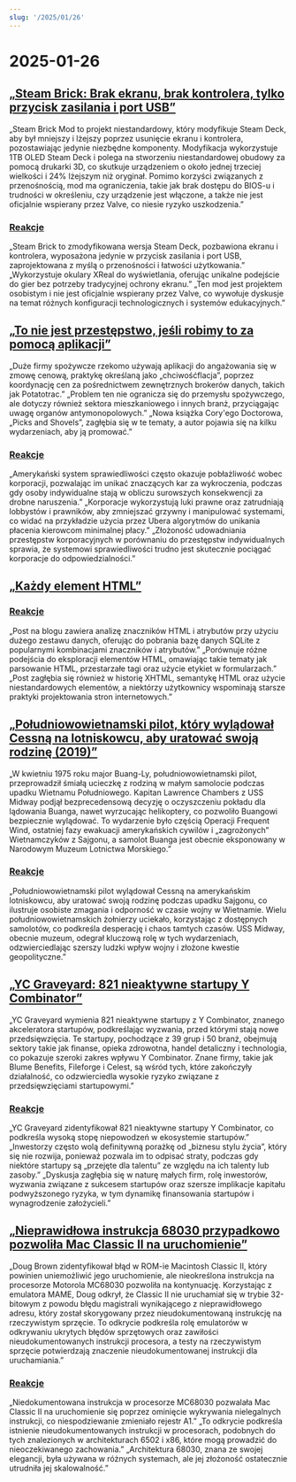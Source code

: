 ```yaml
---
slug: '/2025/01/26'
---
```


# 2025-01-26

## [„Steam Brick: Brak ekranu, brak kontrolera, tylko przycisk zasilania i port USB”](https://crastinator-pro.github.io/steam-brick/)

„Steam Brick Mod to projekt niestandardowy, który modyfikuje Steam Deck, aby był mniejszy i lżejszy poprzez usunięcie ekranu i kontrolera, pozostawiając jedynie niezbędne komponenty. Modyfikacja wykorzystuje 1TB OLED Steam Deck i polega na stworzeniu niestandardowej obudowy za pomocą drukarki 3D, co skutkuje urządzeniem o około jednej trzeciej wielkości i 24% lżejszym niż oryginał. Pomimo korzyści związanych z przenośnością, mod ma ograniczenia, takie jak brak dostępu do BIOS-u i trudności w określeniu, czy urządzenie jest włączone, a także nie jest oficjalnie wspierany przez Valve, co niesie ryzyko uszkodzenia.”

### [Reakcje](https://news.ycombinator.com/item?id=42825441)

„Steam Brick to zmodyfikowana wersja Steam Deck, pozbawiona ekranu i kontrolera, wyposażona jedynie w przycisk zasilania i port USB, zaprojektowana z myślą o przenośności i łatwości użytkowania.” „Wykorzystuje okulary XReal do wyświetlania, oferując unikalne podejście do gier bez potrzeby tradycyjnej ochrony ekranu.” „Ten mod jest projektem osobistym i nie jest oficjalnie wspierany przez Valve, co wywołuje dyskusje na temat różnych konfiguracji technologicznych i systemów edukacyjnych.”

## [„To nie jest przestępstwo, jeśli robimy to za pomocą aplikacji”](https://pluralistic.net/2025/01/25/potatotrac/#carbo-loading)

„Duże firmy spożywcze rzekomo używają aplikacji do angażowania się w zmowę cenową, praktykę określaną jako „chciwośćflacja”, poprzez koordynację cen za pośrednictwem zewnętrznych brokerów danych, takich jak Potatotrac.” „Problem ten nie ogranicza się do przemysłu spożywczego, ale dotyczy również sektora mieszkaniowego i innych branż, przyciągając uwagę organów antymonopolowych.” „Nowa książka Cory'ego Doctorowa, „Picks and Shovels”, zagłębia się w te tematy, a autor pojawia się na kilku wydarzeniach, aby ją promować.”

### [Reakcje](https://news.ycombinator.com/item?id=42830646)

„Amerykański system sprawiedliwości często okazuje pobłażliwość wobec korporacji, pozwalając im unikać znaczących kar za wykroczenia, podczas gdy osoby indywidualne stają w obliczu surowszych konsekwencji za drobne naruszenia.” „Korporacje wykorzystują luki prawne oraz zatrudniają lobbystów i prawników, aby zmniejszać grzywny i manipulować systemami, co widać na przykładzie użycia przez Ubera algorytmów do unikania płacenia kierowcom minimalnej płacy.” „Złożoność udowadniania przestępstw korporacyjnych w porównaniu do przestępstw indywidualnych sprawia, że systemowi sprawiedliwości trudno jest skutecznie pociągać korporacje do odpowiedzialności.”

## [„Każdy element HTML”](https://iamwillwang.com/dollar/every-html-element/)

### [Reakcje](https://news.ycombinator.com/item?id=42823722)

„Post na blogu zawiera analizę znaczników HTML i atrybutów przy użyciu dużego zestawu danych, oferując do pobrania bazę danych SQLite z popularnymi kombinacjami znaczników i atrybutów.” „Porównuje różne podejścia do eksploracji elementów HTML, omawiając takie tematy jak parsowanie HTML, przestarzałe tagi oraz użycie etykiet w formularzach.” „Post zagłębia się również w historię XHTML, semantykę HTML oraz użycie niestandardowych elementów, a niektórzy użytkownicy wspominają starsze praktyki projektowania stron internetowych.”

## [„Południowowietnamski pilot, który wylądował Cessną na lotniskowcu, aby uratować swoją rodzinę (2019)”](https://www.historynet.com/maj-buang-lys-daring-feat-to-save-his-family/)

„W kwietniu 1975 roku major Buang-Ly, południowowietnamski pilot, przeprowadził śmiałą ucieczkę z rodziną w małym samolocie podczas upadku Wietnamu Południowego. Kapitan Lawrence Chambers z USS Midway podjął bezprecedensową decyzję o oczyszczeniu pokładu dla lądowania Buanga, nawet wyrzucając helikoptery, co pozwoliło Buangowi bezpiecznie wylądować. To wydarzenie było częścią Operacji Frequent Wind, ostatniej fazy ewakuacji amerykańskich cywilów i „zagrożonych” Wietnamczyków z Sajgonu, a samolot Buanga jest obecnie eksponowany w Narodowym Muzeum Lotnictwa Morskiego.”

### [Reakcje](https://news.ycombinator.com/item?id=42826536)

„Południowowietnamski pilot wylądował Cessną na amerykańskim lotniskowcu, aby uratować swoją rodzinę podczas upadku Sajgonu, co ilustruje osobiste zmagania i odporność w czasie wojny w Wietnamie. Wielu południowowietnamskich żołnierzy uciekało, korzystając z dostępnych samolotów, co podkreśla desperację i chaos tamtych czasów. USS Midway, obecnie muzeum, odegrał kluczową rolę w tych wydarzeniach, odzwierciedlając szerszy ludzki wpływ wojny i złożone kwestie geopolityczne.”

## [„YC Graveyard: 821 nieaktywne startupy Y Combinator”](https://ycgraveyard.iamwillwang.com/)

„YC Graveyard wymienia 821 nieaktywne startupy z Y Combinator, znanego akceleratora startupów, podkreślając wyzwania, przed którymi stają nowe przedsięwzięcia. Te startupy, pochodzące z 39 grup i 50 branż, obejmują sektory takie jak finanse, opieka zdrowotna, handel detaliczny i technologia, co pokazuje szeroki zakres wpływu Y Combinator. Znane firmy, takie jak Blume Benefits, Fileforge i Celest, są wśród tych, które zakończyły działalność, co odzwierciedla wysokie ryzyko związane z przedsięwzięciami startupowymi.”

### [Reakcje](https://news.ycombinator.com/item?id=42828198)

„YC Graveyard zidentyfikował 821 nieaktywne startupy Y Combinator, co podkreśla wysoką stopę niepowodzeń w ekosystemie startupów.” „Inwestorzy często wolą definitywną porażkę od „biznesu stylu życia”, który się nie rozwija, ponieważ pozwala im to odpisać straty, podczas gdy niektóre startupy są „przejęte dla talentu” ze względu na ich talenty lub zasoby.” „Dyskusja zagłębia się w naturę małych firm, rolę inwestorów, wyzwania związane z sukcesem startupów oraz szersze implikacje kapitału podwyższonego ryzyka, w tym dynamikę finansowania startupów i wynagrodzenie założycieli.”

## [„Nieprawidłowa instrukcja 68030 przypadkowo pozwoliła Mac Classic II na uruchomienie”](https://www.downtowndougbrown.com/2025/01/the-invalid-68030-instruction-that-accidentally-allowed-the-mac-classic-ii-to-successfully-boot-up/)

„Doug Brown zidentyfikował błąd w ROM-ie Macintosh Classic II, który powinien uniemożliwić jego uruchomienie, ale nieokreślona instrukcja na procesorze Motorola MC68030 pozwoliła na kontynuację. Korzystając z emulatora MAME, Doug odkrył, że Classic II nie uruchamiał się w trybie 32-bitowym z powodu błędu magistrali wynikającego z nieprawidłowego adresu, który został skorygowany przez nieudokumentowaną instrukcję na rzeczywistym sprzęcie. To odkrycie podkreśla rolę emulatorów w odkrywaniu ukrytych błędów sprzętowych oraz zawiłości nieudokumentowanych instrukcji procesora, a testy na rzeczywistym sprzęcie potwierdzają znaczenie nieudokumentowanej instrukcji dla uruchamiania.”

### [Reakcje](https://news.ycombinator.com/item?id=42824562)

„Niedokumentowana instrukcja w procesorze MC68030 pozwalała Mac Classic II na uruchomienie się poprzez ominięcie wykrywania nielegalnych instrukcji, co niespodziewanie zmieniało rejestr A1.” „To odkrycie podkreśla istnienie nieudokumentowanych instrukcji w procesorach, podobnych do tych znalezionych w architekturach 6502 i x86, które mogą prowadzić do nieoczekiwanego zachowania.” „Architektura 68030, znana ze swojej elegancji, była używana w różnych systemach, ale jej złożoność ostatecznie utrudniła jej skalowalność.”

<head>
  <meta property="og:title" content="„Steam Brick: Brak ekranu, brak kontrolera, tylko przycisk zasilania i port USB”" />
  <meta property="og:type" content="website" />
  <meta property="og:image" content="https://og.cho.sh/api/og/?title=%E2%80%9ESteam%20Brick%3A%20Brak%20ekranu%2C%20brak%20kontrolera%2C%20tylko%20przycisk%20zasilania%20i%20port%20USB%E2%80%9D&subheading=niedziela%2C%2026%20stycznia%202025%3A%20Podsumowanie%20Hacker%20News" />
</head>

